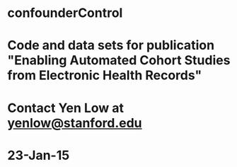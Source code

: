 # confounderControl
# Code and data sets for publication "Enabling Automated Cohort Studies from Electronic Health Records"
# Contact Yen Low at yenlow@stanford.edu
# 23-Jan-15
